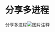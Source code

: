 # 分享多进程

分享多进程![图片注释](http://storage-uqer.datayes.com/5a66a0eb4c66df0109009bb8/418030aa-e363-11e8-a01e-0242ac140002)